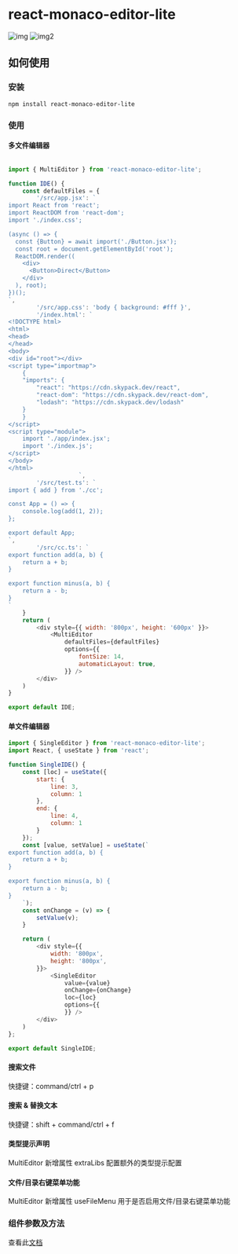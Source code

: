 # react-monaco-editor-lite
![img](https://p6.music.126.net/obj/wo3DlcOGw6DClTvDisK1/36505433932/638f/06f4/a958/4d82bdeff7c5c5afa437028f68ed1b65.png)
![img2](https://p5.music.126.net/obj/wo3DlcOGw6DClTvDisK1/36505435944/01f8/2388/f3e9/bafe10aedf6a954f4ce09bf02c725748.png)

## 如何使用

### 安装

```
npm install react-monaco-editor-lite
```

### 使用

#### 多文件编辑器

```js

import { MultiEditor } from 'react-monaco-editor-lite';

function IDE() {
    const defaultFiles = {
        '/src/app.jsx': `
import React from 'react';
import ReactDOM from 'react-dom';
import './index.css';

(async () => {
  const {Button} = await import('./Button.jsx');
  const root = document.getElementById('root');
  ReactDOM.render((
    <div>
      <Button>Direct</Button>
    </div>
  ), root);
})();
`,
        '/src/app.css': 'body { background: #fff }',
        '/index.html': `
<!DOCTYPE html>
<html>
<head>
</head>
<body>
<div id="root"></div>
<script type="importmap">
    {
    "imports": {
        "react": "https://cdn.skypack.dev/react",
        "react-dom": "https://cdn.skypack.dev/react-dom",
        "lodash": "https://cdn.skypack.dev/lodash"
    }
    }
</script>
<script type="module">
    import './app/index.jsx';
    import './index.js';
</script>
</body>
</html>
                    `,
        '/src/test.ts': `
import { add } from './cc';

const App = () => {
    console.log(add(1, 2));
};

export default App;
`,
        '/src/cc.ts': `
export function add(a, b) {
    return a + b;
}

export function minus(a, b) {
    return a - b;
}
`
    }
    return (
        <div style={{ width: '800px', height: '600px' }}>
            <MultiEditor 
                defaultFiles={defaultFiles}
                options={{
                    fontSize: 14,
                    automaticLayout: true,
                }} />
        </div>
    )
}

export default IDE;
```

#### 单文件编辑器

```js
import { SingleEditor } from 'react-monaco-editor-lite';
import React, { useState } from 'react';

function SingleIDE() {
    const [loc] = useState({
        start: {
            line: 3,
            column: 1
        },
        end: {
            line: 4,
            column: 1
        }
    });
    const [value, setValue] = useState(`
export function add(a, b) {
    return a + b;
}

export function minus(a, b) {
    return a - b;
}
    `);
    const onChange = (v) => {
        setValue(v);
    }

    return (
        <div style={{
            width: '800px',
            height: '800px',
        }}>
            <SingleEditor
                value={value}
                onChange={onChange}
                loc={loc}
                options={{
                }} />
        </div>
    )
};

export default SingleIDE;
```

#### 搜索文件
快捷键：command/ctrl + p

#### 搜索 & 替换文本
快捷键：shift + command/ctrl + f

#### 类型提示声明
MultiEditor 新增属性 extraLibs 配置额外的类型提示配置

#### 文件/目录右键菜单功能
MultiEditor 新增属性 useFileMenu 用于是否启用文件/目录右键菜单功能

### 组件参数及方法

查看此[文档](https://x-orpheus.github.io/react-monaco-editor-lite/public/docs/index.html)
